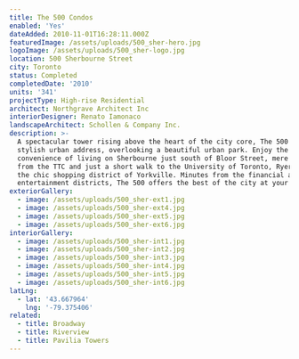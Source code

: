 ```yaml
---
title: The 500 Condos
enabled: 'Yes'
dateAdded: 2010-11-01T16:28:11.000Z
featuredImage: /assets/uploads/500_sher-hero.jpg
logoImage: /assets/uploads/500_sher-logo.jpg
location: 500 Sherbourne Street
city: Toronto
status: Completed
completedDate: '2010'
units: '341'
projectType: High-rise Residential
architect: Northgrave Architect Inc
interiorDesigner: Renato Iamonaco
landscapeArchitect: Schollen & Company Inc.
description: >-
  A spectacular tower rising above the heart of the city core, The 500 is a
  stylish urban address, overlooking a beautiful urban park. Enjoy the
  convenience of living on Sherbourne just south of Bloor Street, mere steps
  from the TTC and just a short walk to the University of Toronto, Ryerson and
  the chic shopping district of Yorkville. Minutes from the financial and
  entertainment districts, The 500 offers the best of the city at your doorstep.
exteriorGallery:
  - image: /assets/uploads/500_sher-ext1.jpg
  - image: /assets/uploads/500_sher-ext4.jpg
  - image: /assets/uploads/500_sher-ext5.jpg
  - image: /assets/uploads/500_sher-ext6.jpg
interiorGallery:
  - image: /assets/uploads/500_sher-int1.jpg
  - image: /assets/uploads/500_sher-int2.jpg
  - image: /assets/uploads/500_sher-int3.jpg
  - image: /assets/uploads/500_sher-int4.jpg
  - image: /assets/uploads/500_sher-int5.jpg
  - image: /assets/uploads/500_sher-int6.jpg
latLng:
  - lat: '43.667964'
    lng: '-79.375406'
related:
  - title: Broadway
  - title: Riverview
  - title: Pavilia Towers
---
```


